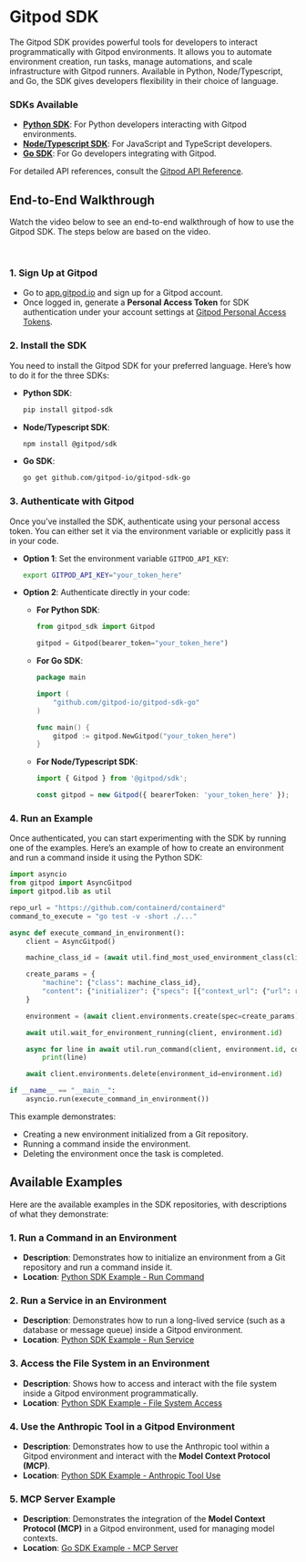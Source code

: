 # Gitpod SDK

The Gitpod SDK provides powerful tools for developers to interact programmatically with Gitpod environments. It allows you to automate environment creation, run tasks, manage automations, and scale infrastructure with Gitpod runners. Available in Python, Node/Typescript, and Go, the SDK gives developers flexibility in their choice of language.

### SDKs Available

* **[Python SDK](https://pypi.org/project/gitpod-sdk/)**: For Python developers interacting with Gitpod environments.
* **[Node/Typescript SDK](https://www.npmjs.com/package/@gitpod/sdk)**: For JavaScript and TypeScript developers.
* **[Go SDK](https://github.com/gitpod-io/gitpod-sdk-go)**: For Go developers integrating with Gitpod.

For detailed API references, consult the [Gitpod API Reference](https://www.gitpod.io/docs/api-reference).

## End-to-End Walkthrough

Watch the video below to see an end-to-end walkthrough of how to use the Gitpod SDK. The steps below are based on the video.

<div className="mux-player-container" data-playback-id="qY6SHjCM4mU76W45NtOmf7tiZ6ZMACY4whYe59blaUc" data-title="Gitpod SDK" />

<br />

### 1. **Sign Up at Gitpod**

* Go to [app.gitpod.io](https://app.gitpod.io) and sign up for a Gitpod account.
* Once logged in, generate a **Personal Access Token** for SDK authentication under your account settings at [Gitpod Personal Access Tokens](https://app.gitpod.io/settings/personal-access-tokens).

### 2. **Install the SDK**

You need to install the Gitpod SDK for your preferred language. Here’s how to do it for the three SDKs:

* **Python SDK**:
  ```bash
  pip install gitpod-sdk
  ```
* **Node/Typescript SDK**:
  ```bash
  npm install @gitpod/sdk
  ```
* **Go SDK**:
  ```bash
  go get github.com/gitpod-io/gitpod-sdk-go
  ```

### 3. **Authenticate with Gitpod**

Once you’ve installed the SDK, authenticate using your personal access token. You can either set it via the environment variable or explicitly pass it in your code.

* **Option 1**: Set the environment variable `GITPOD_API_KEY`:

  ```bash
  export GITPOD_API_KEY="your_token_here"
  ```

* **Option 2**: Authenticate directly in your code:

  * **For Python SDK**:

    ```python
    from gitpod_sdk import Gitpod

    gitpod = Gitpod(bearer_token="your_token_here")
    ```

  * **For Go SDK**:

    ```go
    package main

    import (
        "github.com/gitpod-io/gitpod-sdk-go"
    )

    func main() {
        gitpod := gitpod.NewGitpod("your_token_here")
    }
    ```

  * **For Node/Typescript SDK**:

    ```typescript
    import { Gitpod } from '@gitpod/sdk';

    const gitpod = new Gitpod({ bearerToken: 'your_token_here' });
    ```

### 4. **Run an Example**

Once authenticated, you can start experimenting with the SDK by running one of the examples. Here’s an example of how to create an environment and run a command inside it using the Python SDK:

```python
import asyncio
from gitpod import AsyncGitpod
import gitpod.lib as util

repo_url = "https://github.com/containerd/containerd"
command_to_execute = "go test -v -short ./..."

async def execute_command_in_environment():
    client = AsyncGitpod()

    machine_class_id = (await util.find_most_used_environment_class(client)).id

    create_params = {
        "machine": {"class": machine_class_id},
        "content": {"initializer": {"specs": [{"context_url": {"url": repo_url}}]}}
    }

    environment = (await client.environments.create(spec=create_params)).environment

    await util.wait_for_environment_running(client, environment.id)

    async for line in await util.run_command(client, environment.id, command_to_execute):
        print(line)

    await client.environments.delete(environment_id=environment.id)

if __name__ == "__main__":
    asyncio.run(execute_command_in_environment())
```

This example demonstrates:

* Creating a new environment initialized from a Git repository.
* Running a command inside the environment.
* Deleting the environment once the task is completed.

## Available Examples

Here are the available examples in the SDK repositories, with descriptions of what they demonstrate:

### 1. **Run a Command in an Environment**

* **Description**: Demonstrates how to initialize an environment from a Git repository and run a command inside it.
* **Location**: [Python SDK Example - Run Command](https://github.com/gitpod-io/gitpod-sdk-python/tree/main/examples/run_command.py)

### 2. **Run a Service in an Environment**

* **Description**: Demonstrates how to run a long-lived service (such as a database or message queue) inside a Gitpod environment.
* **Location**: [Python SDK Example - Run Service](https://github.com/gitpod-io/gitpod-sdk-python/tree/main/examples/run_service.py)

### 3. **Access the File System in an Environment**

* **Description**: Shows how to access and interact with the file system inside a Gitpod environment programmatically.
* **Location**: [Python SDK Example - File System Access](https://github.com/gitpod-io/gitpod-sdk-python/tree/main/examples/fs_access.py)

### 4. **Use the Anthropic Tool in a Gitpod Environment**

* **Description**: Demonstrates how to use the Anthropic tool within a Gitpod environment and interact with the **Model Context Protocol (MCP)**.
* **Location**: [Python SDK Example - Anthropic Tool Use](https://github.com/gitpod-io/gitpod-sdk-python/tree/main/examples/anthropic_tool_use.py)

### 5. **MCP Server Example**

* **Description**: Demonstrates the integration of the **Model Context Protocol (MCP)** in a Gitpod environment, used for managing model contexts.
* **Location**: [Go SDK Example - MCP Server](https://github.com/gitpod-io/gitpod-sdk-go/tree/main/examples/mcp-server)
